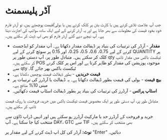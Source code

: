 # **آڈر پلیسمنٹ**

جب آپ علامت تلاش کرتے ہیں یا کارٹ بٹن پر کلک کرتے ہیں یا بولی/قیمت پوچھتے ہیں، تو آرڈر فارم خود بخود قیمت کی معلومات سے بھر جاتا ہے اور یہ آرڈر کرنے کے لیے ایک سادہ سوائپ کی اجازت دیتا ہے۔
آپ نیچے دیے گئے آرڈر فارم کو بھی اپ ڈیٹ کر سکتے ہیں۔

- **مقدار** - آرڈر کی ترتیبات کی بنیاد پر ڈیفالٹ مقدار دکھاتا ہے۔ آپ مقدار کو ایڈجسٹ کرنے کے لیے 0.75، 0.6، 0.5، 0.25، اور 0.15 پر سوئچ کرنے کے لیے QUANTITY پر کلک کر سکتے ہیں۔
متبادل طور پر، آپ دستی طور پر qty ٹیکسٹ باکس میں مقدار ٹائپ کر سکتے ہیں۔ POS موجودہ پوزیشن کی مقدار کو ظاہر کرتا ہے اور اس پر کلک کرنے سے qty ٹیکسٹ باکس بھر جائے گا۔
- **قیمت خریدیں** - بطور ڈیفالٹ قیمت پوچھیں دکھاتا ہے۔
- **بیچ قیمت** - بولی کی قیمت بطور ڈیفالٹ دکھاتا ہے۔ یہ ڈیفالٹ یا آرڈرز کی ترتیبات پر مبنی 10% منافع ہے۔
- **اسٹاپ پرائس** - آرڈرز کی ترتیبات کی بنیاد پر بطور ڈیفالٹ اسٹاپ قیمت دکھائیں۔

متبادل طور پر، آپ دستی طور پر ایک مخصوص قیمت ٹیکسٹ باکس میں خرید، فروخت، یا روک قیمت ٹائپ کر سکتے ہیں۔

خرید و فروخت کے آرڈرز حد یا مارکیٹ آرڈرز ہو سکتے ہیں اور انہیں ڈراپ ڈاؤن سے منتخب کیا جا سکتا ہے۔ آپ DAY، GTC سے TIF بھی منتخب کر سکتے ہیں۔

**نوٹ:** آرڈر کی کل اپ ڈیٹ کرنے کے لیے مقدار پر "Enter" دبائیں۔
